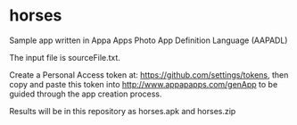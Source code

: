 # horses
Sample app written in Appa Apps Photo App Definition Language (AAPADL)

The input file is sourceFile.txt.

Create a Personal Access token at: https://github.com/settings/tokens, then copy and paste this token into http://www.appapapps.com/genApp to be guided through the app creation process.

Results will be in this repository as horses.apk and horses.zip 
